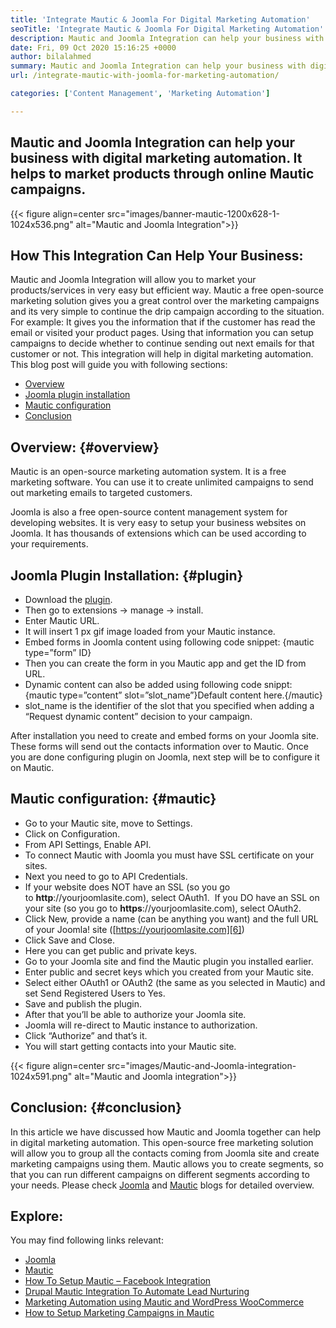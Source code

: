 ```yaml
---
title: 'Integrate Mautic & Joomla For Digital Marketing Automation'
seoTitle: 'Integrate Mautic & Joomla For Digital Marketing Automation'
description: Mautic and Joomla Integration can help your business with digital marketing automation. It helps to market products through Mautic campaigns.
date: Fri, 09 Oct 2020 15:16:25 +0000
author: bilalahmed
summary: Mautic and Joomla Integration can help your business with digital marketing automation. It helps to market products through online Mautic campaigns.
url: /integrate-mautic-with-joomla-for-marketing-automation/

categories: ['Content Management', 'Marketing Automation']

---
```

## Mautic and Joomla Integration can help your business with digital marketing automation. It helps to market products through online Mautic campaigns.

{{< figure align=center src="images/banner-mautic-1200x628-1-1024x536.png" alt="Mautic and Joomla Integration">}}  

## How This Integration Can Help Your Business:

Mautic and Joomla Integration will allow you to market your products/services in very easy but efficient way. Mautic a free open-source marketing solution gives you a great control over the marketing campaigns and its very simple to continue the drip campaign according to the situation. For example: It gives you the information that if the customer has read the email or visited your product pages. Using that information you can setup campaigns to decide whether to continue sending out next emails for that customer or not. This integration will help in digital marketing automation. This blog post will guide you with following sections:

  * [Overview][1]
  * [Joomla plugin installation][2]
  * [Mautic configuration][3]
  * [Conclusion][4]

## Overview: {#overview}

Mautic is an open-source marketing automation system. It is a free marketing software. You can use it to create unlimited campaigns to send out marketing emails to targeted customers.

Joomla is also a free open-source content management system for developing websites. It is very easy to setup your business websites on Joomla. It has thousands of extensions which can be used according to your requirements.

## Joomla Plugin Installation: {#plugin}

  * Download the [plugin][5].
  * Then go to extensions -> manage -> install.
  * Enter Mautic URL.
  * It will insert 1 px gif image loaded from your Mautic instance.
  * Embed forms in Joomla content using following code snippet: {mautic type=”form” ID}
  * Then you can create the form in you Mautic app and get the ID from URL.
  * Dynamic content can also be added using following code snippt: {mautic type=”content” slot=”slot_name”}Default content here.{/mautic}
  * slot_name is the identifier of the slot that you specified when adding a “Request dynamic content” decision to your campaign.

After installation you need to create and embed forms on your Joomla site. These forms will send out the contacts information over to Mautic. Once you are done configuring plugin on Joomla, next step will be to configure it on Mautic.

## Mautic configuration: {#mautic}

  * Go to your Mautic site, move to Settings.
  * Click on Configuration.
  * From API Settings, Enable API.
  * To connect Mautic with Joomla you must have SSL certificate on your sites.
  * Next you need to go to API Credentials.
  * If your website does NOT have an SSL (so you go to **http**://yourjoomlasite.com), select OAuth1.  If you DO have an SSL on your site (so you go to **https**://yourjoomlasite.com), select OAuth2.
  * Click New, provide a name (can be anything you want) and the full URL of your Joomla! site ([https://yourjoomlasite.com][6])
  * Click Save and Close.
  * Here you can get public and private keys.
  * Go to your Joomla site and find the Mautic plugin you installed earlier.
  * Enter public and secret keys which you created from your Mautic site.
  * Select either OAuth1 or OAuth2 (the same as you selected in Mautic) and set Send Registered Users to Yes.
  * Save and publish the plugin.
  * After that you’ll be able to authorize your Joomla site.
  * Joomla will re-direct to Mautic instance to authorization.
  * Click “Authorize” and that’s it.
  * You will start getting contacts into your Mautic site.

{{< figure align=center src="images/Mautic-and-Joomla-integration-1024x591.png" alt="Mautic and Joomla integration">}}  

## Conclusion: {#conclusion}

In this article we have discussed how Mautic and Joomla together can help in digital marketing automation. This open-source free marketing solution will allow you to group all the contacts coming from Joomla site and create marketing campaigns using them. Mautic allows you to create segments, so that you can run different campaigns on different segments according to your needs. Please check [Joomla][7] and [Mautic][8] blogs for detailed overview. 

## Explore:

You may find following links relevant:

  * [Joomla][7]
  * [Mautic][8]
  * [How To Setup Mautic – Facebook Integration][9]
  * [Drupal Mautic Integration To Automate Lead Nurturing][10]
  * [Marketing Automation using Mautic and WordPress WooCommerce][11]
  * [How to Setup Marketing Campaigns in Mautic][12]

 [1]: #overview
 [2]: #plugin
 [3]: #mautic
 [4]: #conclusion
 [5]: https://href.li/?https://extensions.joomla.org/extension/mautic/
 [6]: https://href.li/?https://yourjoomlasite.com
 [7]: https://products.containerize.com/content-management/joomla
 [8]: https://products.containerize.com/marketing-automation/mautic
 [9]: https://blog.containerize.com/marketing-automation/how-to-setup-mautic-facebook-integration/

 [10]: https://blog.containerize.com/content-management/drupal-tutorial-automate-lead-growth-with-drupal-mautic/
 [11]: https://blog.containerize.com/blogging/marketing-automation-using-mautic-and-wordpress-woocommerce/

 [12]: https://blog.containerize.com/marketing-automation/how-to-setup-marketing-campaigns-using-mautic-campaign-builder/
